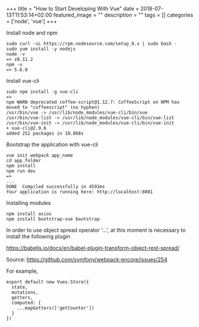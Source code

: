 +++
title =  "How to Start Developing With Vue"
date = 2018-07-13T11:53:14+02:00
featured_image = ""
description = ""
tags = []
categories = ['node', 'vue']
+++

<!--more-->

Install node and npm

    sudo curl -sL https://rpm.nodesource.com/setup_8.x | sudo bash -
    sudo yum install -y nodejs
    node -v
    => v8.11.2
    npm -v
    => 5.6.0

Install vue-cli

    sudo npm install -g vue-cli
    =>
    npm WARN deprecated coffee-script@1.12.7: CoffeeScript on NPM has moved to "coffeescript" (no hyphen)
    /usr/bin/vue -> /usr/lib/node_modules/vue-cli/bin/vue
    /usr/bin/vue-list -> /usr/lib/node_modules/vue-cli/bin/vue-list
    /usr/bin/vue-init -> /usr/lib/node_modules/vue-cli/bin/vue-init
    + vue-cli@2.9.6
    added 252 packages in 10.868s

Bootstrap the application with vue-cli

    vue init webpack app_name
    cd app_folder
    npm install
    npm run dev
    =>
    ...
    DONE  Compiled successfully in 4591ms
    Your application is running here: http://localhost:8081

Installing modules

    npm install axios
    npm install bootstrap-vue bootstrap

In order to use object spread operator '...', at this moment is necessary to install the following plugin

https://babeljs.io/docs/en/babel-plugin-transform-object-rest-spread/

Source: https://github.com/symfony/webpack-encore/issues/254

For example, 

    export default new Vuex.Store({
      state,
      mutations,
      getters,
      computed: {
        ...mapGetters(['getCounter'])
      }
    })
